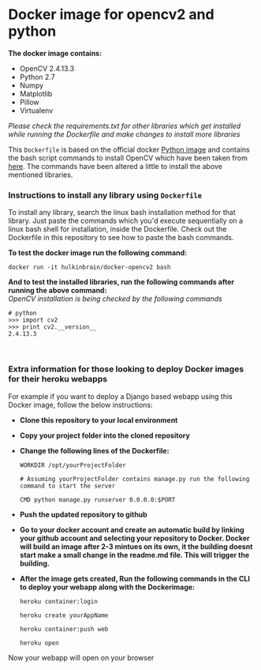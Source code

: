 # Docker image for opencv2 and python

**The docker image contains:**

- OpenCV 2.4.13.3
- Python 2.7
- Numpy
- Matplotlib
- Pillow
- Virtualenv

_Please check the requirements.txt for other libraries which get installed while running the Dockerfile and make changes to install more libraries_

This ```Dockerfile``` is based on the official docker [Python image](https://hub.docker.com/_/python/) and contains the bash script commands to install OpenCV which have been taken from [here](https://github.com/milq/milq/blob/master/scripts/bash/install-opencv.sh). The commands have been altered a little to install the above mentioned libraries. 

### Instructions to install any library using ```Dockerfile```

To install any library, search the linux bash installation method for that library. Just paste the commands which you'd execute sequentially on a linux bash shell for installation, inside the Dockerfile. Check out the Dockerfile in this repository to see how to paste the bash commands.

**To test the docker image run the following command:**

    docker run -it hulkinbrain/docker-opencv2 bash
    
**And to test the installed libraries, run the following commands after running the above command:**<br>
_OpenCV installation is being checked by the following commands_

    # python
    >>> import cv2
    >>> print cv2.__version__
    2.4.13.3
<br>

### Extra information for those looking to deploy Docker images for their heroku webapps
For example if you want to deploy a Django based webapp using this Docker image, follow the below instructions:

- **Clone this repository to your local environment**
- **Copy your project folder into the cloned repository**
- **Change the following lines of the Dockerfile:**

    ```ADD ./yourProjectFolder /opt/yourProjectFolder/
    WORKDIR /opt/yourProjectFolder

    # Assuming yourProjectFolder contains manage.py run the following command to start the server

    CMD python manage.py runserver 0.0.0.0:$PORT
    ```
- **Push the updated repository to github**
- **Go to your docker account and create an automatic build by linking your github account and selecting your repository to Docker. Docker will build an image after 2-3 mintues on its own, it the building doesnt start make a small change in the readme.md file. This will trigger the building.**
- **After the image gets created, Run the following commands in the CLI to deploy your webapp along with the Dockerimage:**
    ```
    heroku container:login
    
    heroku create yourAppName
    
    heroku container:push web
    
    heroku open
    ```
Now your webapp will open on your browser
